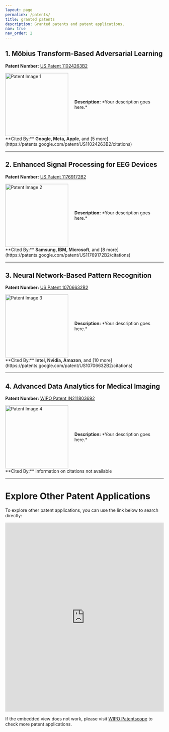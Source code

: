 ```yaml
---
layout: page
permalink: /patents/
title: granted patents
description: Granted patents and patent applications.
nav: true
nav_order: 2
---
```


<!-- _pages/patents.md -->

## 1. Möbius Transform-Based Adversarial Learning
**Patent Number:** [US Patent 11024263B2](https://patents.google.com/patent/US11024263B2)  
<div style="display: flex; align-items: center;">
    <img src="path/to/image1.png" alt="Patent Image 1" style="width: 200px; margin-right: 20px;">
    <p><strong>Description:</strong> *Your description goes here.*</p>
</div>
**Cited By:** <span style="font-weight: bold; color: #333;">Google, Meta, Apple</span>, and [5 more](https://patents.google.com/patent/US11024263B2/citations)

---

## 2. Enhanced Signal Processing for EEG Devices
**Patent Number:** [US Patent 11769172B2](https://patents.google.com/patent/US11769172B2)  
<div style="display: flex; align-items: center;">
    <img src="path/to/image2.png" alt="Patent Image 2" style="width: 200px; margin-right: 20px;">
    <p><strong>Description:</strong> *Your description goes here.*</p>
</div>
**Cited By:** <span style="font-weight: bold; color: #333;">Samsung, IBM, Microsoft</span>, and [8 more](https://patents.google.com/patent/US11769172B2/citations)

---

## 3. Neural Network-Based Pattern Recognition
**Patent Number:** [US Patent 10706632B2](https://patents.google.com/patent/US10706632B2)  
<div style="display: flex; align-items: center;">
    <img src="path/to/image3.png" alt="Patent Image 3" style="width: 200px; margin-right: 20px;">
    <p><strong>Description:</strong> *Your description goes here.*</p>
</div>
**Cited By:** <span style="font-weight: bold; color: #333;">Intel, Nvidia, Amazon</span>, and [10 more](https://patents.google.com/patent/US10706632B2/citations)

---

## 4. Advanced Data Analytics for Medical Imaging
**Patent Number:** [WIPO Patent IN211803692](https://patentscope.wipo.int/search/en/detail.jsf?docId=IN211803692&_cid=P12-M23BCC-31052-1)  
<div style="display: flex; align-items: center;">
    <img src="path/to/image4.png" alt="Patent Image 4" style="width: 200px; margin-right: 20px;">
    <p><strong>Description:</strong> *Your description goes here.*</p>
</div>
**Cited By:** Information on citations not available

---

# Explore Other Patent Applications
To explore other patent applications, you can use the link below to search directly:

<iframe src="https://patentscope.wipo.int/search/en/search.jsf" style="width: 100%; height: 600px; border: none;"></iframe>

If the embedded view does not work, please visit [WIPO Patentscope](https://patentscope.wipo.int/search/en/search.jsf) to check more patent applications.
